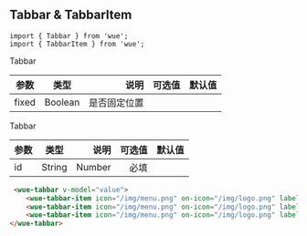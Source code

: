 ## Tabbar & TabbarItem

```
import { Tabbar } from 'wue';
import { TabbarItem } from 'wue';
```


Tabbar

| 参数           | 类型          | 说明  | 可选值| 默认值|
| ------------- |:-------------:| -----:|-----:|-----:|
|fixed| Boolean | 是否固定位置| ||


Tabbar

| 参数           | 类型          | 说明  | 可选值| 默认值|
| ------------- |:-------------:| -----:|-----:|-----:|
|id| String | Number | 必填| ||


```html
 <wue-tabbar v-model="value">
    <wue-tabbar-item icon="/img/menu.png" on-icon="/img/logo.png" label="微信1" :badge="10" id="1" @click="onClick"></wue-tabbar-item>
    <wue-tabbar-item icon="/img/menu.png" on-icon="/img/logo.png" label="微信2" :dot="true" id="2"></wue-tabbar-item>
    <wue-tabbar-item icon="/img/menu.png" on-icon="/img/logo.png" label="微信3" id="3"></wue-tabbar-item>
</wue-tabbar>
```